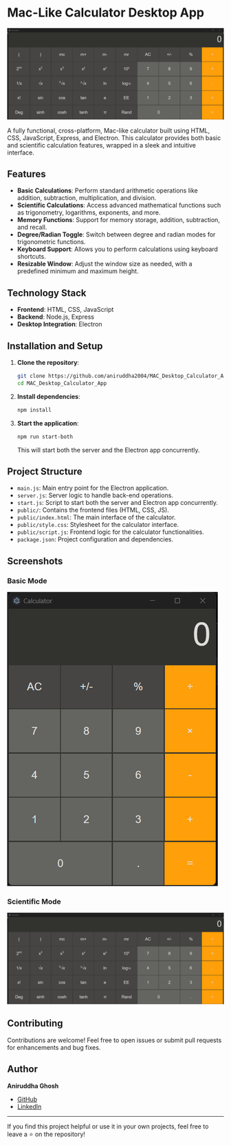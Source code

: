 # Mac-Like Calculator Desktop App

![Calculator Screenshot](output/scientific-mode.png)

A fully functional, cross-platform, Mac-like calculator built using HTML, CSS, JavaScript, Express, and Electron. This calculator provides both basic and scientific calculation features, wrapped in a sleek and intuitive interface.

## Features

- **Basic Calculations**: Perform standard arithmetic operations like addition, subtraction, multiplication, and division.
- **Scientific Calculations**: Access advanced mathematical functions such as trigonometry, logarithms, exponents, and more.
- **Memory Functions**: Support for memory storage, addition, subtraction, and recall.
- **Degree/Radian Toggle**: Switch between degree and radian modes for trigonometric functions.
- **Keyboard Support**: Allows you to perform calculations using keyboard shortcuts.
- **Resizable Window**: Adjust the window size as needed, with a predefined minimum and maximum height.

## Technology Stack

- **Frontend**: HTML, CSS, JavaScript
- **Backend**: Node.js, Express
- **Desktop Integration**: Electron

## Installation and Setup

1. **Clone the repository**:
    ```bash
    git clone https://github.com/aniruddha2004/MAC_Desktop_Calculator_App.git
    cd MAC_Desktop_Calculator_App
    ```

2. **Install dependencies**:
    ```bash
    npm install
    ```

3. **Start the application**:
    ```bash
    npm run start-both
    ```
    This will start both the server and the Electron app concurrently.

## Project Structure

- `main.js`: Main entry point for the Electron application.
- `server.js`: Server logic to handle back-end operations.
- `start.js`: Script to start both the server and Electron app concurrently.
- `public/`: Contains the frontend files (HTML, CSS, JS).
- `public/index.html`: The main interface of the calculator.
- `public/style.css`: Stylesheet for the calculator interface.
- `public/script.js`: Frontend logic for the calculator functionalities.
- `package.json`: Project configuration and dependencies.

## Screenshots

### Basic Mode
![Basic Mode](output/basic-mode.png)

### Scientific Mode
![Scientific Mode](output/scientific-mode.png)

## Contributing

Contributions are welcome! Feel free to open issues or submit pull requests for enhancements and bug fixes.

## Author

**Aniruddha Ghosh**
- [GitHub](https://github.com/aniruddha2004)
- [LinkedIn](https://www.linkedin.com/in/aniruddha-ghosh-87428824b/)

---

If you find this project helpful or use it in your own projects, feel free to leave a ⭐ on the repository!
